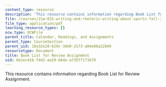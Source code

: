 ```yaml
---
content_type: resource
description: 'This resource contains information regarding Book List for Review Assignment. '
file: /courses/21w-015-writing-and-rhetoric-writing-about-sports-fall-2013/0e1ec41bf4d2aa29b64ea735ff171679_MIT21W_015F13_Booklist.pdf
file_type: application/pdf
learning_resource_types: []
ocw_type: OCWFile
parent_title: Calendar, Readings, and Assignments
parent_type: CourseSection
parent_uid: 18a32e2d-629c-3de0-2173-a04e88a22849
resourcetype: Document
title: Book List for Review Assignment
uid: 0e1ec41b-f4d2-aa29-b64e-a735ff171679
---
```

This resource contains information regarding Book List for Review Assignment. 


